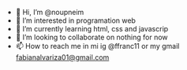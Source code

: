 - 👋 Hi, I’m @noupneim
- 👀 I’m interested in programation web
- 🌱 I’m currently learning html, css and javascrip
- 💞️ I’m looking to collaborate on nothing for now
- 📫 How to reach me in mi ig @ffranc11 or my gmail fabianalvariza01@gmail.com

<!---
noupneim/noupneim is a ✨ special ✨ repository because its `README.md` (this file) appears on your GitHub profile.
You can click the Preview link to take a look at your changes.
--->
